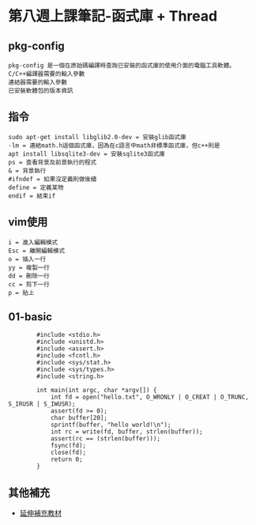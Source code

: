 # 第八週上課筆記-函式庫 + Thread

## pkg-config
```
pkg-config 是一個在原始碼編譯時查詢已安裝的函式庫的使用介面的電腦工具軟體。
C/C++編譯器需要的輸入參數
連結器需要的輸入參數
已安裝軟體包的版本資訊
```

## 指令
```
sudo apt-get install libglib2.0-dev = 安裝glib函式庫
-lm = 連結math.h這個函式庫，因為在c語言中math非標準函式庫，但c++則是
apt install libsqlite3-dev = 安裝sqlite3函式庫
ps = 查看背景及前景執行的程式
& = 背景執行
#ifndef = 如果沒定義則做後續
define = 定義某物
endif = 結束if
```
## vim使用

```
i = 進入編輯模式
Esc = 離開編輯模式
o = 插入一行
yy = 複製一行
dd = 刪除一行
cc = 剪下一行
p = 貼上

```

## 01-basic
```
        #include <stdio.h>
        #include <unistd.h>
        #include <assert.h>
        #include <fcntl.h>
        #include <sys/stat.h>
        #include <sys/types.h>
        #include <string.h>

        int main(int argc, char *argv[]) {
            int fd = open("hello.txt", O_WRONLY | O_CREAT | O_TRUNC, S_IRUSR | S_IWUSR);
            assert(fd >= 0);
            char buffer[20];
            sprintf(buffer, "hello world!\n");
            int rc = write(fd, buffer, strlen(buffer));
            assert(rc == (strlen(buffer)));
            fsync(fd);
            close(fd);
            return 0;
        }
```

## 其他補充
* [延伸補充教材](https://www.slideshare.net/ccckmit/10-73472927?fbclid=IwAR07sm0gCA4DQmWWz9P2ECZtMDa2jfx23z_-8JmE7ThxfwYeEWwopt1YRhE)